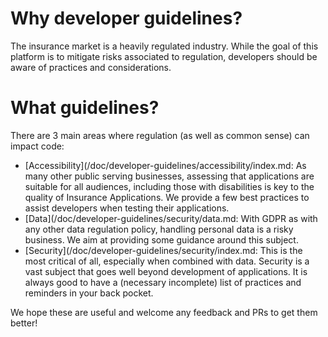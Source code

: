 # Why developer guidelines?

The insurance market is a heavily regulated industry. While the goal of this platform is to mitigate risks associated to regulation, developers should be aware of practices and considerations. 

# What guidelines? 

There are 3 main areas where regulation (as well as common sense) can impact code: 

* [Accessibility](/doc/developer-guidelines/accessibility/index.md: As many other public serving businesses, assessing that applications are suitable for all audiences, including those with disabilities is key to the quality of Insurance Applications. We provide a few best practices to assist developers when testing their applications. 
* [Data](/doc/developer-guidelines/security/data.md: With GDPR as with any other data regulation policy, handling personal data is a risky business. We aim at providing some guidance around this subject. 
* [Security](/doc/developer-guidelines/security/index.md: This is the most critical of all, especially when combined with data. Security is a vast subject that goes well beyond development of applications. It is always good to have a (necessary incomplete) list of practices and reminders in your back pocket. 

We hope these are useful and welcome any feedback and PRs to get them better! 

